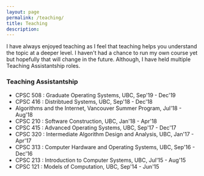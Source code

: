 ```yaml
---
layout: page
permalink: /teaching/
title: Teaching
description:
---
```


I have always enjoyed teaching as I feel that teaching helps you understand
the topic at a deeper level. I haven't had a chance to run my own course yet but
hopefully that will change in the future. Although, I have held multiple Teaching
Assistantship roles.

### Teaching Assistantship

+ CPSC 508 : Graduate Operating Systems, UBC, Sep'19 - Dec'19
+ CPSC 416 : Distribtued Systems, UBC, Sep'18 - Dec'18
+ Algorithms and the Internet, Vancouver Summer Program, Jul'18 - Aug'18
+ CPSC 210 : Software Construction, UBC, Jan'18 - Apr'18
+ CPSC 415 : Advanced Operating Systems, UBC, Sep'17 - Dec'17
+ CPSC 320 : Intermediate Algorithm Design and Analysis, UBC, Jan'17 - Apr'17
+ CPSC 313 : Computer Hardware and Operating Systems, UBC, Sep'16 - Dec'16
+ CPSC 213 : Introduction to Computer Systems, UBC, Jul'15 - Aug'15
+ CPSC 121 : Models of Computation, UBC, Sep'14 - Jun'15

